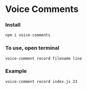 # Voice Comments

### Install

```bash
npm i voice-comments
```

### To use, open terminal

```bash
voice-comment record filename line
```

### Example

```bash
voice-comment record index.js 23
```

